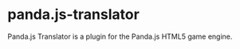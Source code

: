 panda.js-translator
===================

Panda.js Translator is a plugin for the Panda.js HTML5 game engine.

